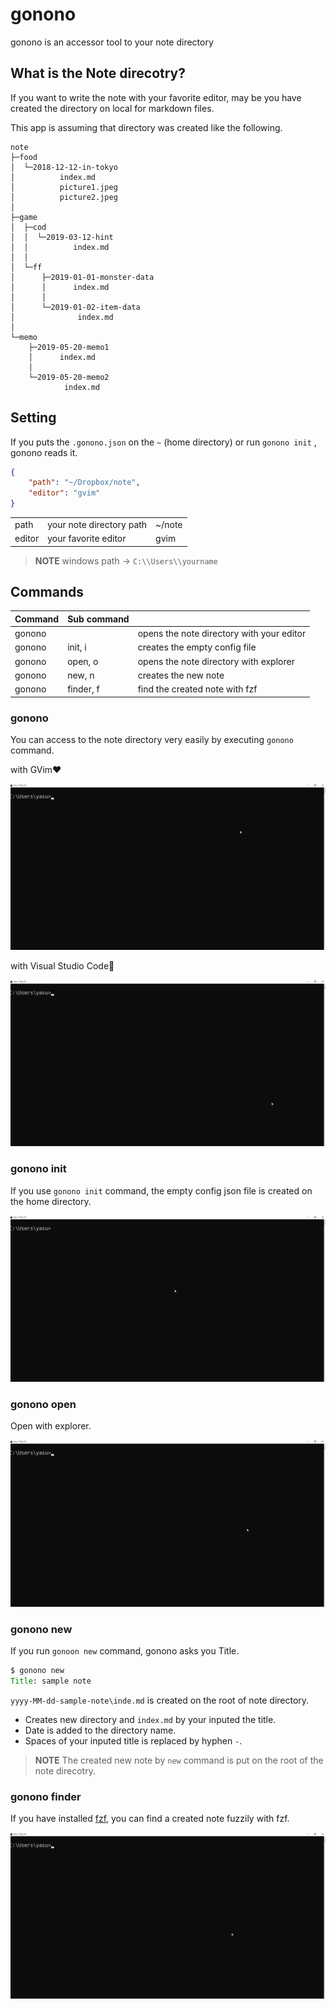 # gonono

gonono is an accessor tool to your note directory

## What is the Note direcotry?

If you want to write the note with your favorite editor, may be you have created the directory on local for markdown files.

This app is assuming that directory was created like the following.

```
note
├─food
│  └─2018-12-12-in-tokyo
│          index.md
│          picture1.jpeg
│          picture2.jpeg
│
├─game
│  ├─cod
│  │  └─2019-03-12-hint
│  │          index.md
│  │
│  └─ff
│      ├─2019-01-01-monster-data
│      │      index.md
│      │
│      └─2019-01-02-item-data
│              index.md
│
└─memo
    ├─2019-05-20-memo1
    │      index.md
    │
    └─2019-05-20-memo2
            index.md
```

## Setting

If you puts the `.gonono.json` on the `~` (home directory) or run `gonono init` , gonono reads it.

```json
{
    "path": "~/Dropbox/note",
    "editor": "gvim"
}
```

<table>
    <tr>
        <td>path</td>
        <td>your note directory path</td>
        <td>~/note</td>
    </tr>
    <tr>
        <td>editor</td>
        <td>your favorite editor</td>
        <td>gvim</td>
    </tr>
</table>

> **NOTE**  windows path -> `C:\\Users\\yourname`

## Commands

| Command | Sub command |                                           |
|---------|-------------|-------------------------------------------|
| gonono  |             | opens the note directory with your editor |
| gonono  | init, i     | creates the empty config file             |
| gonono  | open, o     | opens the note directory with explorer    |
| gonono  | new, n      | creates the new note                      |
| gonono  | finder, f   | find the created note with fzf            |

### gonono

You can access to the note directory very easily by executing `gonono` command.

with GVim❤

<img src="images/gonono-with-gvim.gif" />

with Visual Studio Code🎉

<img src="images/gonono-with-code.gif" />


### gonono init

If you use `gonono init` command, the empty config json file is created  on the home directory.

<img src="images/gonono-init.gif" />

### gonono open

Open with explorer.

<img src="images/gonono-open.gif" />

### gonono new

If you run `gonoon new` command, gonono asks you Title.

```cmd
$ gonono new
Title: sample note
```

`yyyy-MM-dd-sample-note\inde.md` is created on the root of note directory.

- Creates new directory and `index.md` by your inputed the title.
- Date is added to the directory name.
- Spaces of your inputed title is replaced by hyphen `-`.

> **NOTE** The created new note by `new` command is put on the root of the note direcotry.

### gonono finder

If you have installed [fzf](https://github.com/junegunn/fzf), you can find a created note fuzzily with fzf.

<img src="images\gonono-finder.gif" />
